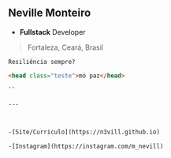 ## Neville Monteiro
- **Fullstack** Developer
> Fortaleza, Ceará, Brasil


```
Resiliência sempre?

```

```html
<head class="teste">mó paz</head>

``

---



-[Site/Curriculo](https://n3vill.github.io)

-[Instagram](https://instagram.com/m_nevill)
